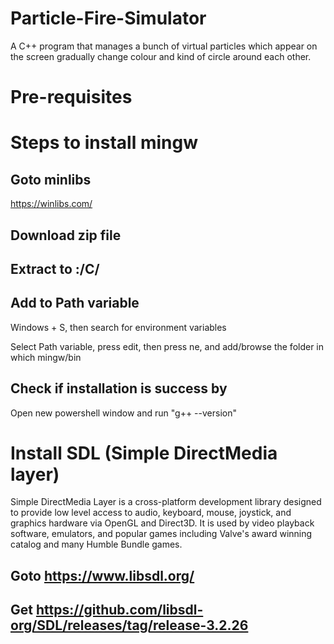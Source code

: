 # Particle-Fire-Simulator
 A C++ program that manages a bunch of virtual particles which  appear on the screen gradually change colour and kind of circle around each other.


# Pre-requisites

# Steps to install mingw

## Goto minlibs
https://winlibs.com/

## Download zip file

## Extract to :/C/<some path>


## Add to Path variable

Windows + S, then search for environment variables

Select Path variable, press edit, then press ne, and add/browse the folder in which mingw/bin


## Check if installation is success by
Open new powershell window and run "g++ --version"

# Install SDL (Simple DirectMedia layer)

Simple DirectMedia Layer is a cross-platform development library designed to provide low level access to audio, keyboard, mouse, joystick, and graphics hardware via OpenGL and Direct3D. It is used by video playback software, emulators, and popular games including Valve's award winning catalog and many Humble Bundle games.

## Goto https://www.libsdl.org/

## Get https://github.com/libsdl-org/SDL/releases/tag/release-3.2.26


